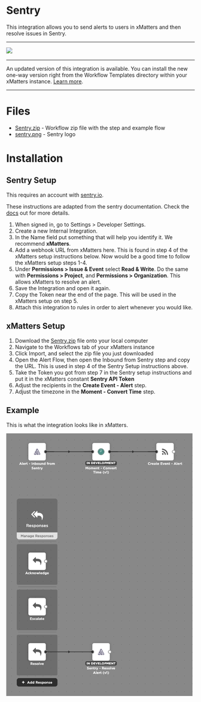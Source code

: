 # Sentry

This integration allows you to send alerts to users in xMatters and then resolve issues in Sentry.


---------

<kbd>
<a href="https://support.xmatters.com/hc/en-us/community/topics">
   <img src="https://github.com/xmatters/xMatters-Labs/raw/master/media/disclaimer.png">
</a>
</kbd>

---------

An updated version of this integration is available. You can install the new one-way version right from the Workflow Templates directory within your xMatters instance. [Learn more](http://help.xmatters.com/integrations/#cshid=Sentry).

---------

# Files

* [Sentry.zip](Sentry.zip) - Workflow zip file with the step and example flow
* [sentry.png](/sentry.png) - Sentry logo


# Installation

## Sentry Setup

This requires an account with [sentry.io](https://sentry.io).

These instructions are adapted from the sentry documentation. Check the [docs](https://docs.sentry.io/guides/alert-notifications/routing-alerts/#webhooks) out for more details.

1. When signed in, go to Settings > Developer Settings.
2. Create a new Internal Integration.
3. In the Name field put something that will help you identify it. We recommend **xMatters**.
4. Add a webhook URL from xMatters here. This is found in step 4 of the xMatters setup instructions below. Now would be a good time to follow the xMatters setup steps 1-4.
5. Under **Permissions > Issue & Event** select **Read & Write**. Do the same with **Permissions > Project**, and **Permissions > Organization**. This allows xMatters to resolve an alert.
6. Save the Integration and open it again.
7. Copy the Token near the end of the page. This will be used in the xMatters setup on step 5.
8. Attach this integration to rules in order to alert whenever you would like.

## xMatters Setup
1. Download the [Sentry.zip](Sentry.zip) file onto your local computer
2. Navigate to the Workflows tab of your xMatters instance
3. Click Import, and select the zip file you just downloaded
4. Open the Alert Flow, then open the Inbound from Sentry step and copy the URL. This is used in step 4 of the Sentry Setup instructions above.
5. Take the Token you got from step 7 in the Sentry setup instructions and put it in the xMatters constant **Sentry API Token**
6. Adjust the recipients in the **Create Event - Alert** step.
7. Adjust the timezone in the **Moment - Convert Time** step.


## Example
This is what the integration looks like in xMatters.

<kbd>
	<img src="/media/ExampleFlow.png">
</kbd>

